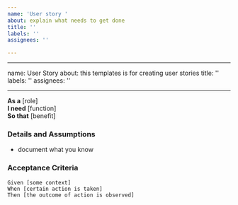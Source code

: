 ```yaml
---
name: 'User story '
about: explain what needs to get done
title: ''
labels: ''
assignees: ''

---
```


---
name: User Story
about: this templates is for creating user stories
title: ''
labels: ''
assignees: ''

---

**As a** [role]  
 **I need** [function]  
 **So that** [benefit]  
   
 ### Details and Assumptions
 * document what you know
   
 ### Acceptance Criteria  
   
 ```gherkin
 Given [some context]
 When [certain action is taken]
 Then [the outcome of action is observed]
 ```
